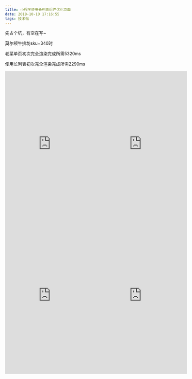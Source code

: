 ```yaml
---
title: 小程序使用长列表组件优化页面
date: 2018-10-10 17:16:55
tags: 技术帖
---
```

先占个坑，有空在写~
<!--more-->

莫尔顿牛排坊sku=340时

老菜单页初次完全渲染完成所需5320ms

使用长列表初次完全渲染完成所需2290ms

<div style="display:flex;justify-content:space-around;">
  <iframe height=498 width=310 src="http://or7tt6rug.bkt.clouddn.com/old-menu.mp4" frameborder=0 allowfullscreen></iframe>
  <iframe height=498 width=310 src="http://or7tt6rug.bkt.clouddn.com/recycleview-menu.mp4" frameborder=0 allowfullscreen></iframe>
</div>

<div style="display:flex;justify-content:space-around;">
  <iframe height=498 width=310 src="http://or7tt6rug.bkt.clouddn.com/old-scroll.mp4" frameborder=0 allowfullscreen></iframe>
  <iframe height=498 width=310 src="http://or7tt6rug.bkt.clouddn.com/recycleview-scroll.mp4" frameborder=0 allowfullscreen></iframe>
</div>